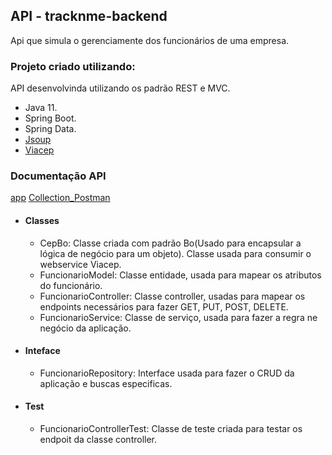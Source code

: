 ## API - tracknme-backend

Api que simula o gerenciamente dos funcionários de uma empresa. 

### Projeto criado utilizando:

API desenvolvinda utilizando os padrão REST e MVC.

- Java 11.
- Spring Boot.
- Spring Data.
- [Jsoup](https://jsoup.org/)
- [Viacep](https://viacep.com.br/)

### Documentação API

[app](https://tracknme-backend.herokuapp.com/tracknme/backend/funcionario/)
[Collection_Postman](https://github.com/thiagoslovak/tracknme-backend/blob/master/tracknme-backend.postman_collection.json)

- #### Classes

  - CepBo: Classe criada com padrão Bo(Usado para encapsular a lógica de negócio para um objeto). Classe usada para consumir o webservice Viacep.
  - FuncionarioModel: Classe entidade, usada para mapear os atributos do funcionário.
  - FuncionarioController: Classe controller, usadas para mapear os endpoints necessários para fazer GET, PUT, POST, DELETE.
  - FuncionarioService: Classe de serviço, usada para fazer a regra ne negócio da aplicação.

- #### Inteface

  - FuncionarioRepository: Interface usada para fazer o CRUD da aplicação e buscas especificas.

- #### Test

  - FuncionarioControllerTest: Classe de teste criada para testar os endpoit da classe controller.

